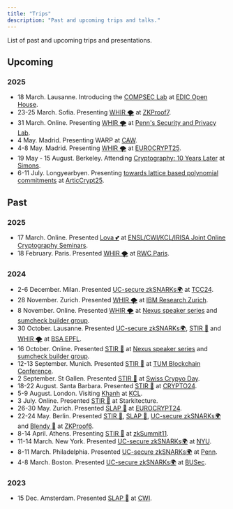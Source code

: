 ```yaml
---
title: "Trips"
description: "Past and upcoming trips and talks."
---
```


List of past and upcoming trips and presentations. 

## Upcoming

### 2025
- 18 March. Lausanne. Introducing the [COMPSEC Lab](compsec.epfl.ch) at [EDIC Open House](https://www.epfl.ch/education/phd/edic-computer-and-communication-sciences/edic-computer-and-communication-sciences/edic-open-house/).
- 23-25 March. Sofia. Presenting [WHIR 🌪️](/papers/whir) at [ZKProof7](https://zkproof.org/events/zkproof-7-sofia/).
- 31 March. Online. Presenting [WHIR 🌪️](/papers/whir) at [Penn's Security and Privacy Lab](https://splab.cis.upenn.edu/seminars.html).
- 4 May. Madrid. Presenting WARP at [CAW](https://caw.cryptanalysis.fun/). 
- 4-8 May. Madrid. Presenting [WHIR 🌪️](/papers/whir) at [EUROCRYPT25](https://eurocrypt.iacr.org/2025/).
- 19 May - 15 August. Berkeley. Attending [Cryptography: 10 Years Later](https://simons.berkeley.edu/programs/cryptography-10-years-later-obfuscation-proof-systems-secure-computation) at [Simons](https://simons.berkeley.edu/homepage).
- 6-11 July. Longyearbyen. Presenting [towards lattice based polynomial commitments](/papers/towards-pcs) at [ArticCrypt25](https://simula-uib.com/arcticcrypt2025/).

## Past
### 2025
- 17 March. Online. Presented [Lova 💕](https://eprint.iacr.org/2024/1964) at [ENSL/CWI/KCL/IRISA Joint Online Cryptography Seminars](https://jcs.trusted-third-party.org/).
- 18 February. Paris. Presented [WHIR 🌪️](/papers/whir) at [RWC Paris](https://cryptography.paris).
  
### 2024
- 2-6 December. Milan. Presented [UC-secure zkSNARKs🌍](/papers/uc-snarks) at [TCC24](https://tcc.iacr.org/2024/).
- 28 November. Zurich. Presented [WHIR 🌪️](/papers/whir) at [IBM Research Zurich](https://research.ibm.com/labs/zurich).
- 8 November. Online. Presented [WHIR 🌪️](/papers/whir) at [Nexus speaker series](https://nexus.xyz/) and [sumcheck builder group](https://hackmd.io/@ap95hIPHTcCFbPYZ5pRs5g/S1aHQ9ga0).
- 30 October. Lausanne. Presented [UC-secure zkSNARKs🌍](/papers/uc-snarks), [STIR 🥣](/papers/stir) and [WHIR 🌪️](/papers/whir) at [BSA EPFL](https://lu.ma/7uu1085t). 
- 16 October. Online. Presented [STIR 🥣](/papers/stir) at [Nexus speaker series](https://nexus.xyz/) and [sumcheck builder group](https://hackmd.io/@ap95hIPHTcCFbPYZ5pRs5g/S1aHQ9ga0).
- 12-13 September. Munich. Presented [STIR 🥣](/papers/stir) at [TUM Blockchain Conference](https://conference.tum-blockchain.com).
- 2 September. St Gallen. Presented [STIR 🥣](/papers/stir) at [Swiss Crypyo Day](https://swisscryptoday.github.io/2024/).
- 18-22 August. Santa Barbara. Presented [STIR 🥣](/papers/stir) at [CRYPTO24](https://crypto.iacr.org/2024/).
- 5-9 August. London. Visiting [Khanh](https://khanhcrypto.github.io/) at [KCL](https://www.kcl.ac.uk/). 
- 3 July. Online. Presented [STIR 🥣](/papers/stir) at Starkitecture.
- 26-30 May. Zurich. Presented [SLAP 👋](/papers/slap) at [EUROCRYPT24](https://eurocrypt.iacr.org/2024/).
- 22-24 May. Berlin. Presented [STIR 🥣](/papers/stir), [SLAP 👋](/papers/slap), [UC-secure zkSNARKs🌍](/papers/uc-snarks) and [Blendy 🍹](/papers/blendy-sumcheck/) at [ZKProof6](https://zkproof.org/events/zkproof-6-berlin/).
- 8-14 April. Athens. Presenting [STIR 🥣](/papers/stir) at [zkSummit11](https://www.zksummit.com/).
- 11-14 March. New York. Presented [UC-secure zkSNARKs🌍](/papers/uc-snarks) at [NYU](https://cs.nyu.edu/home/index.html).
- 8-11 March. Philadelphia. Presented [UC-secure zkSNARKs🌍](/papers/uc-snarks) at [Penn](https://www.upenn.edu/).
- 4-8 March. Boston. Presented [UC-secure zkSNARKs🌍](/papers/uc-snarks) at [BUSec](https://www.bu.edu/cs/groups/busec/).

### 2023

- 15 Dec. Amsterdam. Presented [SLAP 👋](/papers/slap) at [CWI](https://www.cwi.nl/en/).
